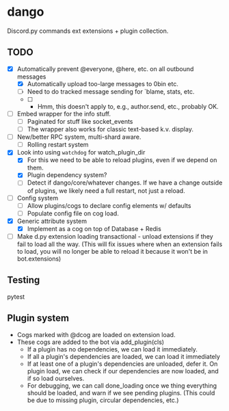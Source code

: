 # dango

Discord.py commands ext extensions + plugin collection.

## TODO

- [x] Automatically prevent @everyone, @here, etc. on all outbound messages
    - [x] Automatically upload too-large messages to 0bin etc.
    - [ ] Need to do tracked message sending for `blame, stats, etc.
    - [ ] * Hmm, this doesn't apply to, e.g., author.send, etc., probably OK.
- [ ] Embed wrapper for the info stuff.
    - [ ] Paginated for stuff like socket_events
    - [ ] The wrapper also works for classic text-based k.v. display.
- [ ] New/better RPC system, multi-shard aware.
    - [ ] Rolling restart system
- [x] Look into using `watchdog` for watch_plugin_dir
    - [x] For this we need to be able to reload plugins, even if we depend on them.
    - [x] Plugin dependency system?
    - [ ] Detect if dango/core/whatever changes. If we have a change outside of
        plugins, we likely need a full restart, not just a reload.
- [ ] Config system
    - [ ] Allow plugins/cogs to declare config elements w/ defaults
    - [ ] Populate config file on cog load.
- [x] Generic attribute system
    - [x] Implement as a cog on top of Database + Redis
- [ ] Make d.py extension loading transactional - unload extensions if they fail
        to load all the way. (This will fix issues where when an extension
        fails to load, you will no longer be able to reload it because it won't
        be in bot.extensions)

## Testing
pytest

## Plugin system

- Cogs marked with @dcog are loaded on extension load.
- These cogs are added to the bot via add_plugin(cls)
    - If a plugin has no dependencies, we can load it immediately.
    - If all a plugin's dependencies are loaded, we can load it immediately
    - If at least one of a plugin's dependencies are unloaded, defer it. On
        plugin load, we can check if our dependencies are now loaded, and if so
        load ourselves.
    - For debugging, we can call done_loading once we thing everything should
        be loaded, and warn if we see pending plugins. (This could be due to
        missing plugin, circular dependencies, etc.)